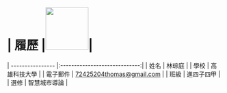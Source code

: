 # |      履歷        |<img src="[https://avatars.githubusercontent.com/u/22648375?v=4](https://avatars.githubusercontent.com/u/63501874?s=48&v=4)" width=100 height=100/>|
| ---------------- |:-----------------------------:|
| 姓名             | 林琮庭                  |
| 學校             | 高雄科技大學                  |
| 電子郵件         | 72425204thomas@gmail.com          |
| 班級             | 進四子四甲                  |
| 選修             | 智慧城市導論                  |
